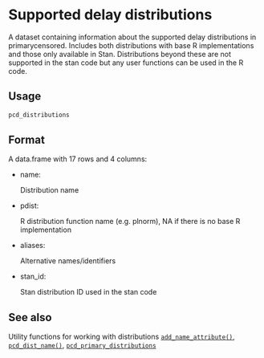 # Supported delay distributions

A dataset containing information about the supported delay distributions
in primarycensored. Includes both distributions with base R
implementations and those only available in Stan. Distributions beyond
these are not supported in the stan code but any user functions can be
used in the R code.

## Usage

``` r
pcd_distributions
```

## Format

A data.frame with 17 rows and 4 columns:

- name:

  Distribution name

- pdist:

  R distribution function name (e.g. plnorm), NA if there is no base R
  implementation

- aliases:

  Alternative names/identifiers

- stan_id:

  Stan distribution ID used in the stan code

## See also

Utility functions for working with distributions
[`add_name_attribute()`](https://primarycensored.epinowcast.org/reference/add_name_attribute.md),
[`pcd_dist_name()`](https://primarycensored.epinowcast.org/reference/pcd_dist_name.md),
[`pcd_primary_distributions`](https://primarycensored.epinowcast.org/reference/pcd_primary_distributions.md)

